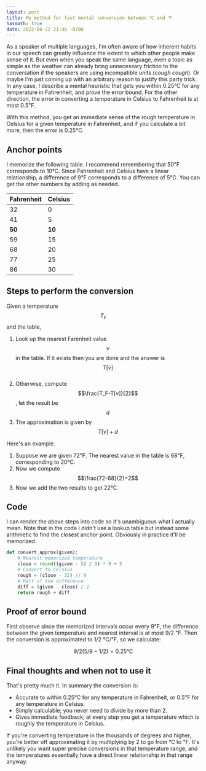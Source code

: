 ```yaml
---
layout: post
title: My method for fast mental conversion between ℃ and ℉
hasmath: true
date: 2022-06-22 21:48 -0700
---
```

As a speaker of multiple languages, I'm often aware of how inherent
habits in our speech can greatly influence the extent to which other
people make sense of it.  But even when you speak the same language,
even a topic as simple as the weather can already bring unnecessary
friction to the conversation if the speakers are using incompatible
units (_cough_ _cough_).  Or maybe I'm just coming up with an
arbitrary reason to justify this party trick.  In any case, I describe
a mental heuristic that gets you within 0.25℃ for any temperature in
Fahrenheit, and prove the error bound.  For the other direction, the
error in converting a temperature in Celsius to Fahrenheit is at most
0.5℉.

With this method, you get an immediate sense of the rough temperature
in Celsius for a given temperature in Fahrenheit, and if you calculate
a bit more, then the error is 0.25℃.

## Anchor points
I memorize the following table.  I recommend remembering that 50℉
corresponds to 10℃. Since Fahrenheit and Celsius have a linear
relationship, a difference of 9℉ corresponds to a difference of 5℃.
You can get the other numbers by adding as needed.

| Fahrenheit | Celsius |
|------------|---------|
| 32         | 0       |
| 41         | 5       |
| **50**     | **10**  |
| 59         | 15      |
| 68         | 20      |
| 77         | 25      |
| 86         | 30      |

## Steps to perform the conversion

Given a temperature $$T_F$$ and the table,

1. Look up the nearest Farenheit value $$v$$ in the table.  If it
   exists then you are done and the answer is $$T[v]$$.
2. Otherwise, compute $$\frac{T_F-T[v]}{2}$$, let the result
   be $$d$$
3. The approximation is given by $$T[v]+d$$

Here's an example.

1. Suppose we are given 72℉.  The nearest value in the table is 68℉,
   corresponding to 20℃.
2. Now we compute $$\frac{72-68}{2}=2$$
3. Now we add the two results to get 22℃.

## Code
I can render the above steps into code so it's unambiguous what I
actually mean.  Note that in the code I didn't use a lookup table but
instead some arithmetic to find the closest anchor point.  Obviously
in practice it'll be memorized.

```python
def convert_approx(given):
    # Nearest memorized temperature
    close = round((given - 5) / 9) * 9 + 5
    # Convert to Celsius
    rough = (close - 32) // 9
    # Half of the difference
    diff = (given - close) / 2
    return rough + diff
```

## Proof of error bound
First observe since the memorized intervals occur every 9℉, the
difference between the given temperature and nearest interval is at
most 9/2 ℉.  Then the conversion is approximated to 1/2 ℃/℉, so we
calculate:

$$
9/2(5/9-1/2) = 0.25℃
$$

## Final thoughts and when not to use it
That's pretty much it.  In summary the conversion is:

* Accurate to within 0.25℃ for any temperature in Fahrenheit, or 0.5℉
  for any temperature in Celsius.
* Simply calculable; you never need to divide by more than 2.
* Gives immediate feedback; at every step you get a temperature which
  is roughly the temperature in Celsius.

If you're converting temperature in the thousands of degrees and
higher, you're better off approximating it by multiplying by 2 to go
from ℃ to ℉.  It's unlikely you want super precise conversions in that
temperature range, and the temperatures essentially have a direct
linear relationship in that range anyway.
